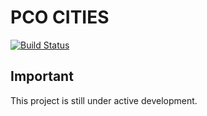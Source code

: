 # PCO CITIES

[![Build Status][travisci-badge]][travisci]

## Important

This project is still under active development.

[acquia]:               https://acquia.com
[lightning]:            https://github.com/acquia/lightning
[wxt]:                  https://github.com/drupalwxt/wxt
[travisci]:             https://travis-ci.org/drupalwxt/pco_cities
[travisci-badge]:       https://travis-ci.org/drupalwxt/pco_cities.png?branch=8.x-2.x
